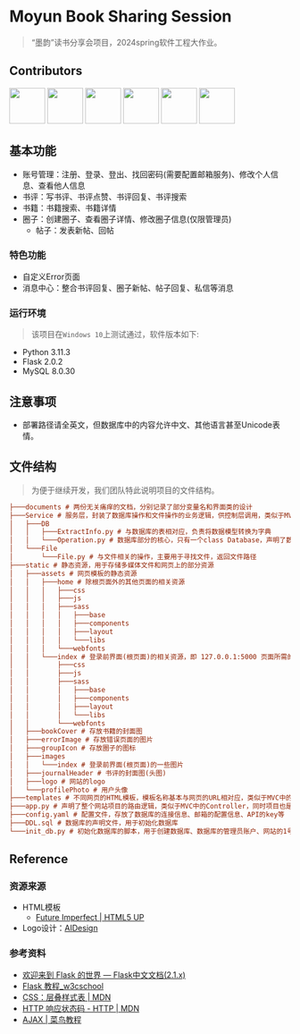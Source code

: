 # Moyun Book Sharing Session

> “墨韵”读书分享会项目，2024spring软件工程大作业。

## Contributors

<a href="https://github.com/wang152boom" alt="wang152boom"><img src="https://avatars.githubusercontent.com/u/167402892?v=4" style="width: 64px; height: 64px;"/></a>
<a href="https://github.com/ShirokaneShizuku" alt="ShirokaneShizuku"><img src="https://avatars.githubusercontent.com/u/102428923?v=4" style="width: 64px; height: 64px;"/></a>
<a href="https://github.com/SpikeShaun" alt="SpikeShaun"><img src="https://avatars.githubusercontent.com/u/121989821?v=4" style="width: 64px; height: 64px;"/></a>
<a href="https://github.com/Flora-xyyy" alt="Flora-xyyy"><img src="https://avatars.githubusercontent.com/u/121485747?v=4" style="width: 64px; height: 64px;"/></a>
<a href="https://github.com/KidZwq" alt="KidZwq"><img src="https://avatars.githubusercontent.com/u/128034889?v=4" style="width: 64px; height: 64px;"/></a>
<a href="https://github.com/LiJiaquan1" alt="LiJiaquan1"><img src="https://avatars.githubusercontent.com/u/167403951?v=4" style="width: 64px; height: 64px;"/></a>

## 基本功能

* 账号管理：注册、登录、登出、找回密码(需要配置邮箱服务)、修改个人信息、查看他人信息
* 书评：写书评、书评点赞、书评回复、书评搜索
* 书籍：书籍搜索、书籍详情
* 圈子：创建圈子、查看圈子详情、修改圈子信息(仅限管理员)
  * 帖子：发表新帖、回帖

### 特色功能

* 自定义Error页面
* 消息中心：整合书评回复、圈子新帖、帖子回复、私信等消息

  
### 运行环境

> 该项目在`Windows 10`上测试通过，软件版本如下:

* Python 3.11.3
* Flask 2.0.2
* MySQL 8.0.30

## 注意事项

* 部署路径请全英文，但数据库中的内容允许中文、其他语言甚至Unicode表情。

## 文件结构

> 为便于继续开发，我们团队特此说明项目的文件结构。

```ini
├───documents # 两份无关痛痒的文档，分别记录了部分变量名和界面类的设计
├───Service # 服务层，封装了数据库操作和文件操作的业务逻辑，供控制层调用，类似于MVC中的Model
│   ├───DB
│   │   ├───ExtractInfo.py # 与数据库的表相对应，负责将数据模型转换为字典
│   │   └───Operation.py # 数据库部分的核心，只有一个class Database，声明了数据库中所有表的数据模型，以及部分数据库操作，封装了数据库相关的业务逻辑，供其他模块调用
│   └───File
│       └───File.py # 与文件相关的操作，主要用于寻找文件，返回文件路径
├───static # 静态资源，用于存储多媒体文件和网页上的部分资源
│   ├───assets # 网页模板的静态资源
│   │   ├───home # 除根页面外的其他页面的相关资源
│   │   │   ├───css
│   │   │   ├───js
│   │   │   ├───sass
│   │   │   │   ├───base
│   │   │   │   ├───components
│   │   │   │   ├───layout
│   │   │   │   └───libs
│   │   │   └───webfonts
│   │   └───index # 登录前界面(根页面)的相关资源，即 127.0.0.1:5000 页面所需的资源
│   │       ├───css
│   │       ├───js
│   │       ├───sass
│   │       │   ├───base
│   │       │   ├───components
│   │       │   ├───layout
│   │       │   └───libs
│   │       └───webfonts
│   ├───bookCover # 存放书籍的封面图
│   ├───errorImage # 存放错误页面的图片
│   ├───groupIcon # 存放圈子的图标
│   ├───images
│   │   └───index # 登录前界面(根页面)的一些图片
│   ├───journalHeader # 书评的封面图(头图)
│   ├───logo # 网站的logo
│   └───profilePhoto # 用户头像
├───templates # 不同网页的HTML模板，模板名称基本与网页的URL相对应，类似于MVC中的View
├───app.py # 声明了整个网站项目的路由逻辑，类似于MVC中的Controller，同时项目也是从这个文件启动的
├───config.yaml # 配置文件，存放了数据库的连接信息、邮箱的配置信息、API的key等
├───DDL.sql # 数据库的声明文件，用于初始化数据库
└───init_db.py # 初始化数据库的脚本，用于创建数据库、数据库的管理员账户、网站的1号用户(管理员)
```


## Reference

### 资源来源

* HTML模板
  * [Future Imperfect | HTML5 UP](https://html5up.net/future-imperfect)
* Logo设计：[AIDesign](https://ailogo.qq.com/guide/brandname)

### 参考资料

* [欢迎来到 Flask 的世界 — Flask中文文档(2.1.x)](https://dormousehole.readthedocs.io/en/latest/index.html)
* [Flask 教程_w3cschool](https://www.w3cschool.cn/flask/)
* [CSS：层叠样式表 | MDN](https://developer.mozilla.org/zh-CN/docs/Web/CSS)
* [HTTP 响应状态码 - HTTP | MDN](https://developer.mozilla.org/zh-CN/docs/Web/HTTP/Status)
* [AJAX | 菜鸟教程](https://www.runoob.com/ajax/ajax-tutorial.html)
